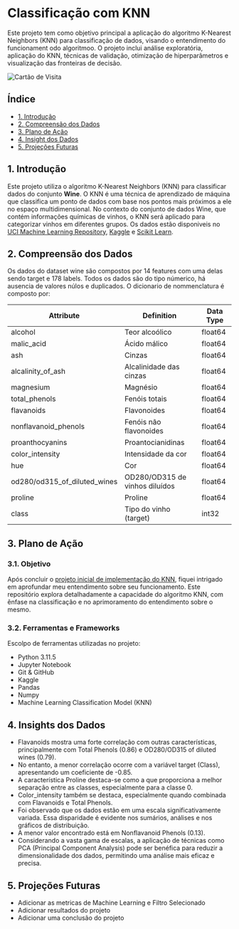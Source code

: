 # Classificação com KNN

Este projeto tem como objetivo principal a aplicação do algoritmo K-Nearest Neighbors (KNN) para classificação de dados, visando o entendimento do funcionament odo algoritmoo.  O projeto inclui análise exploratória, aplicação do KNN, técnicas de validação, otimização de hiperparâmetros e visualização das fronteiras de decisão.

![Cartão de Visita](https://cdn.discordapp.com/attachments/1167606494536142864/1167606533811601429/Copia_de_Modern_Creative_Business_Card.png?ex=654ebd52&is=653c4852&hm=78a86e0bfea405ba39b4970117881fee3e14aefb38b23db2ad685b7a785f6708&)

## Índice
- [1. Introdução](#1-Introdução)
- [2. Compreensão dos Dados](#2-Compreensão-dos-Dados)
- [3. Plano de Ação](#3-Plano-de-Ação)
- [4. Insight dos Dados](#4-Insights-dos-Dados)
- [5. Projeções Futuras](#5-Projeções-Futuras)


## 1. Introdução

Este projeto utiliza o algoritmo K-Nearest Neighbors (KNN) para classificar dados do conjunto **Wine**. O KNN é uma técnica de aprendizado de máquina que classifica um ponto de dados com base nos pontos mais próximos a ele no espaço multidimensional. No contexto do conjunto de dados Wine, que contém informações químicas de vinhos, o KNN será aplicado para categorizar vinhos em diferentes grupos. Os dados estão disponiveis no [UCI Machine Learning Repository](https://archive.ics.uci.edu/dataset/109/wine), [Kaggle](https://www.kaggle.com/datasets/tawfikelmetwally/wine-dataset/data) e [Scikit Learn](https://scikit-learn.org/stable/modules/generated/sklearn.datasets.load_wine.html#sklearn.datasets.load_wine).
 

## 2. Compreensão dos Dados
Os dados do dataset wine são compostos por 14 features com uma delas sendo target e 178 labels. Todos os dados são do tipo númerico, há ausencia de valores núlos e duplicados. O dicionario de nommenclatura é composto por:

|Attribute|Definition|Data Type|
|---|---|---|
|alcohol|Teor alcoólico|float64|
|malic_acid|Ácido málico|float64|
|ash|Cinzas|float64|
|alcalinity_of_ash|Alcalinidade das cinzas|float64|
|magnesium|Magnésio|float64|
|total_phenols|Fenóis totais|float64|
|flavanoids|Flavonoides|float64|
|nonflavanoid_phenols|Fenóis não flavonoides|float64|
|proanthocyanins|Proantocianidinas|float64|
|color_intensity|Intensidade da cor|float64|
|hue|Cor|float64|
|od280/od315_of_diluted_wines|OD280/OD315 de vinhos diluídos|float64|
|proline|Proline|float64|
|class|Tipo do vinho (target)|int32|

## 3. Plano de Ação

### 3.1. Objetivo
Após concluir o [projeto inicial de implementação do KNN](https://github.com/lfaferreira/ada-potencia-tech-knn-project), fiquei intrigado em aprofundar meu entendimento sobre seu funcionamento. Este repositório explora detalhadamente a capacidade do algoritmo KNN, com ênfase na classificação e no aprimoramento do entendimento sobre o mesmo.

### 3.2. Ferramentas e Frameworks
Escolpo de ferramentas utilizadas no projeto:

- Python 3.11.5
- Jupyter Notebook
- Git & GitHub
- Kaggle
- Pandas
- Numpy
- Machine Learning Classification Model (KNN)

## 4. Insights dos Dados

*   Flavanoids mostra uma forte correlação com outras características, principalmente com Total Phenols (0.86) e OD280/OD315 of diluted wines (0.79).
*   No entanto, a menor correlação ocorre com a variável target (Class), apresentando um coeficiente de -0.85.
*   A característica Proline destaca-se como a que proporciona a melhor separação entre as classes, especialmente para a classe 0.
*   Color_intensity também se destaca, especialmente quando combinada com Flavanoids e Total Phenols.
*   Foi observado que os dados estão em uma escala significativamente variada. Essa disparidade é evidente nos sumários, análises e nos gráficos de distribuição.
*   A menor valor encontrado está em Nonflavanoid Phenols (0.13).
*   Considerando a vasta gama de escalas, a aplicação de técnicas como PCA (Principal Component Analysis) pode ser benéfica para reduzir a dimensionalidade dos dados, permitindo uma análise mais eficaz e precisa.

## 5. Projeções Futuras
* Adicionar as metricas de Machine Learning e Filtro Selecionado
* Adicionar resultados do projeto
* Adicionar uma conclusão do projeto